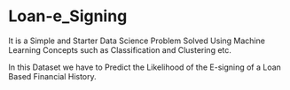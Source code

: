 # Loan-e_Signing

It is a Simple and Starter Data Science Problem Solved Using Machine Learning Concepts such as Classification and Clustering etc. 

In this Dataset we have to Predict the Likelihood of the E-signing of a Loan Based Financial History.
